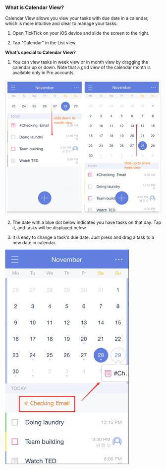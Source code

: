### What is Calendar View?

Calendar View allows you view your tasks with due date in a calendar, which is more intuitive and clear to manage your tasks.

1. Open TickTick on your iOS device and slide the screen to the right.

2. Tap "Calendar" in the List view.



**What’s special to Calendar View?**

1. You can view tasks in week view or in month view by dragging the calendar up or down. Note that a grid view of the calendar month is available only in Pro accounts.

![](calendar12.jpg)

2. The date with a blue dot below indicates you have tasks on that day. Tap it, and tasks will be displayed below.

3. It is easy to change a task's due date. Just press and drag a task to a new date in calendar.

![](calendar3.png)

